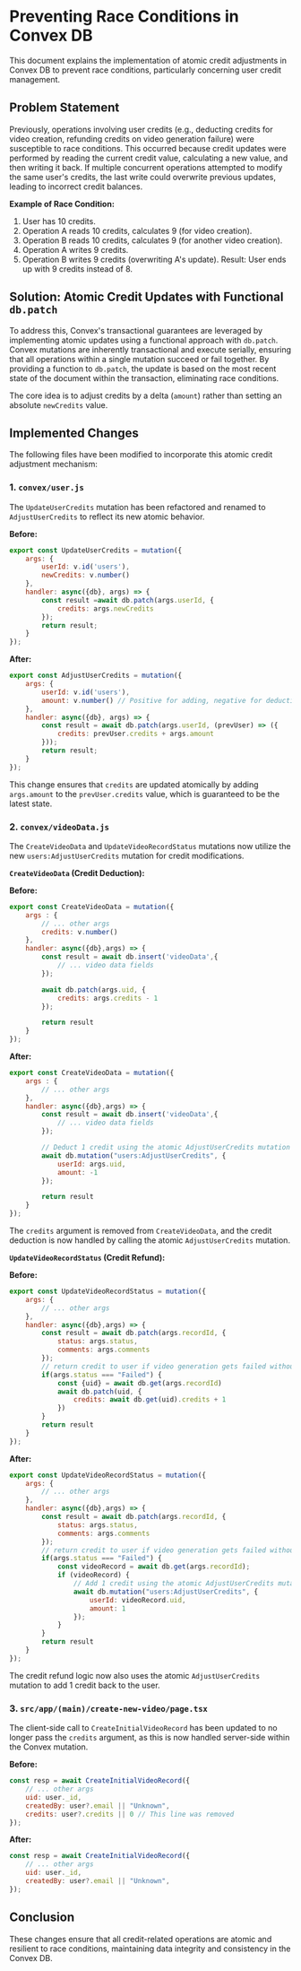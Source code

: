 # Preventing Race Conditions in Convex DB

This document explains the implementation of atomic credit adjustments in Convex DB to prevent race conditions, particularly concerning user credit management.

## Problem Statement

Previously, operations involving user credits (e.g., deducting credits for video creation, refunding credits on video generation failure) were susceptible to race conditions. This occurred because credit updates were performed by reading the current credit value, calculating a new value, and then writing it back. If multiple concurrent operations attempted to modify the same user's credits, the last write could overwrite previous updates, leading to incorrect credit balances.

**Example of Race Condition:**
1. User has 10 credits.
2. Operation A reads 10 credits, calculates 9 (for video creation).
3. Operation B reads 10 credits, calculates 9 (for another video creation).
4. Operation A writes 9 credits.
5. Operation B writes 9 credits (overwriting A's update).
Result: User ends up with 9 credits instead of 8.

## Solution: Atomic Credit Updates with Functional `db.patch`

To address this, Convex's transactional guarantees are leveraged by implementing atomic updates using a functional approach with `db.patch`. Convex mutations are inherently transactional and execute serially, ensuring that all operations within a single mutation succeed or fail together. By providing a function to `db.patch`, the update is based on the most recent state of the document within the transaction, eliminating race conditions.

The core idea is to adjust credits by a delta (`amount`) rather than setting an absolute `newCredits` value.

## Implemented Changes

The following files have been modified to incorporate this atomic credit adjustment mechanism:

### 1. `convex/user.js`

The `UpdateUserCredits` mutation has been refactored and renamed to `AdjustUserCredits` to reflect its new atomic behavior.

**Before:**
```javascript
export const UpdateUserCredits = mutation({
    args: {
        userId: v.id('users'),
        newCredits: v.number()
    },
    handler: async({db}, args) => {
        const result =await db.patch(args.userId, {
            credits: args.newCredits 
        });
        return result;
    }
});
```

**After:**
```javascript
export const AdjustUserCredits = mutation({
    args: {
        userId: v.id('users'),
        amount: v.number() // Positive for adding, negative for deducting
    },
    handler: async({db}, args) => {
        const result = await db.patch(args.userId, (prevUser) => ({
            credits: prevUser.credits + args.amount
        }));
        return result;
    }
});
```
This change ensures that `credits` are updated atomically by adding `args.amount` to the `prevUser.credits` value, which is guaranteed to be the latest state.

### 2. `convex/videoData.js`

The `CreateVideoData` and `UpdateVideoRecordStatus` mutations now utilize the new `users:AdjustUserCredits` mutation for credit modifications.

**`CreateVideoData` (Credit Deduction):**

**Before:**
```javascript
export const CreateVideoData = mutation({
    args : {
        // ... other args
        credits: v.number()
    },
    handler: async({db},args) => {
        const result = await db.insert('videoData',{
            // ... video data fields
        });

        await db.patch(args.uid, {
            credits: args.credits - 1
        });

        return result
    }
});
```

**After:**
```javascript
export const CreateVideoData = mutation({
    args : {
        // ... other args
    },
    handler: async({db},args) => {
        const result = await db.insert('videoData',{
            // ... video data fields
        });

        // Deduct 1 credit using the atomic AdjustUserCredits mutation
        await db.mutation("users:AdjustUserCredits", {
            userId: args.uid,
            amount: -1
        });

        return result
    }
});
```
The `credits` argument is removed from `CreateVideoData`, and the credit deduction is now handled by calling the atomic `AdjustUserCredits` mutation.

**`UpdateVideoRecordStatus` (Credit Refund):**

**Before:**
```javascript
export const UpdateVideoRecordStatus = mutation({
    args: {
        // ... other args
    },
    handler: async({db},args) => {
        const result = await db.patch(args.recordId, {
            status: args.status,
            comments: args.comments
        });
        // return credit to user if video generation gets failed without running into race condition
        if(args.status === "Failed") {
            const {uid} = await db.get(args.recordId)
            await db.patch(uid, {
                credits: await db.get(uid).credits + 1
            })
        }
        return result
    }
});
```

**After:**
```javascript
export const UpdateVideoRecordStatus = mutation({
    args: {
        // ... other args
    },
    handler: async({db},args) => {
        const result = await db.patch(args.recordId, {
            status: args.status,
            comments: args.comments
        });
        // return credit to user if video generation gets failed without running into race condition
        if(args.status === "Failed") {
            const videoRecord = await db.get(args.recordId);
            if (videoRecord) {
                // Add 1 credit using the atomic AdjustUserCredits mutation
                await db.mutation("users:AdjustUserCredits", {
                    userId: videoRecord.uid,
                    amount: 1
                });
            }
        }
        return result
    }
});
```
The credit refund logic now also uses the atomic `AdjustUserCredits` mutation to add 1 credit back to the user.

### 3. `src/app/(main)/create-new-video/page.tsx`

The client-side call to `CreateInitialVideoRecord` has been updated to no longer pass the `credits` argument, as this is now handled server-side within the Convex mutation.

**Before:**
```javascript
const resp = await CreateInitialVideoRecord({
    // ... other args
    uid: user._id,
    createdBy: user?.email || "Unknown",
    credits: user?.credits || 0 // This line was removed
});
```

**After:**
```javascript
const resp = await CreateInitialVideoRecord({
    // ... other args
    uid: user._id,
    createdBy: user?.email || "Unknown",
});
```

## Conclusion

These changes ensure that all credit-related operations are atomic and resilient to race conditions, maintaining data integrity and consistency in the Convex DB.
